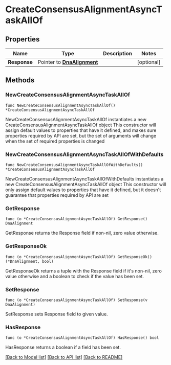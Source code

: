 # CreateConsensusAlignmentAsyncTaskAllOf

## Properties

Name | Type | Description | Notes
------------ | ------------- | ------------- | -------------
**Response** | Pointer to [**DnaAlignment**](DnaAlignment.md) |  | [optional] 

## Methods

### NewCreateConsensusAlignmentAsyncTaskAllOf

`func NewCreateConsensusAlignmentAsyncTaskAllOf() *CreateConsensusAlignmentAsyncTaskAllOf`

NewCreateConsensusAlignmentAsyncTaskAllOf instantiates a new CreateConsensusAlignmentAsyncTaskAllOf object
This constructor will assign default values to properties that have it defined,
and makes sure properties required by API are set, but the set of arguments
will change when the set of required properties is changed

### NewCreateConsensusAlignmentAsyncTaskAllOfWithDefaults

`func NewCreateConsensusAlignmentAsyncTaskAllOfWithDefaults() *CreateConsensusAlignmentAsyncTaskAllOf`

NewCreateConsensusAlignmentAsyncTaskAllOfWithDefaults instantiates a new CreateConsensusAlignmentAsyncTaskAllOf object
This constructor will only assign default values to properties that have it defined,
but it doesn't guarantee that properties required by API are set

### GetResponse

`func (o *CreateConsensusAlignmentAsyncTaskAllOf) GetResponse() DnaAlignment`

GetResponse returns the Response field if non-nil, zero value otherwise.

### GetResponseOk

`func (o *CreateConsensusAlignmentAsyncTaskAllOf) GetResponseOk() (*DnaAlignment, bool)`

GetResponseOk returns a tuple with the Response field if it's non-nil, zero value otherwise
and a boolean to check if the value has been set.

### SetResponse

`func (o *CreateConsensusAlignmentAsyncTaskAllOf) SetResponse(v DnaAlignment)`

SetResponse sets Response field to given value.

### HasResponse

`func (o *CreateConsensusAlignmentAsyncTaskAllOf) HasResponse() bool`

HasResponse returns a boolean if a field has been set.


[[Back to Model list]](../README.md#documentation-for-models) [[Back to API list]](../README.md#documentation-for-api-endpoints) [[Back to README]](../README.md)


